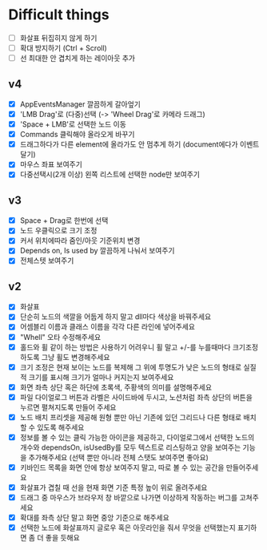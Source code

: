 # Difficult things
- [ ] 화살표 뒤집히지 않게 하기
- [ ] 확대 방지하기 (Ctrl + Scroll)
- [ ] 선 최대한 안 겹치게 하는 레이아웃 추가

## v4
- [x] AppEventsManager 깔끔하게 갈아엎기
- [x] 'LMB Drag'로 (다중)선택 (-> 'Wheel Drag'로 카메라 드래그)
- [x] 'Space + LMB'로 선택한 노드 이동
- [x] Commands 클릭해야 올라오게 바꾸기
- [x] 드래그하다가 다른 element에 올라가도 안 멈추게 하기 (document에다가 이벤트 달기)
- [x] 마우스 좌표 보여주기
- [x] 다중선택시(2개 이상) 왼쪽 리스트에 선택한 node만 보여주기

## v3
- [x] Space + Drag로 한번에 선택
- [x] 노드 우클릭으로 크기 조정
- [x] 커서 위치에따라 줌인/아웃 기준위치 변경
- [x] Depends on, Is used by 깔끔하게 나눠서 보여주기
- [x] 전체스텟 보여주기

## v2
- [x] 화살표
- [x] 단순히 노드의 색깔을 어둡게 하지 말고 dll마다 색상을 바꿔주세요
- [x] 어셈블리 이름과 클래스 이름을 각각 다른 라인에 넣어주세요
- [x] "Whell" 오타 수정해주세요
- [x] 홀드와 휠 같이 하는 방법은 사용하기 어려우니 휠 말고 +/-를 누를때마다 크기조정하도록 그냥 휠도 변경해주세요
- [x] 크기 조정은 현재 보이는 노드를 복제해 그 위에 투명도가 낮은 노드의 형태로 실질적 크기를 표시해 크기가 얼마나 커지는지 보여주세요
- [x] 화면 좌측 상단 혹은 하단에 초록색, 주황색의 의미를 설명해주세요 
- [x] 파일 다이얼로그 버튼과 라벨은 사이드바에 두시고, 노션처럼 좌측 상단의 버튼을 누르면 펼쳐지도록 만들어 주세요
- [x] 노드 배치 프리셋을 제공해 원형 뿐만 아닌 기존에 있던 그리드나 다른 형태로 배치할 수 있도록 해주세요
- [x] 정보를 볼 수 있는 클릭 가능한 아이콘을 제공하고, 다이얼로그에서 선택한 노드의 개수와 dependsOn, isUsedBy를 모두 텍스트로 리스팅하고 양을 보여주는 기능을 추가해주세요 (선택 뿐만 아니라 전체 스탯도 보여주면 좋아요)
- [x] 키바인드 목록을 화면 안에 항상 보여주지 말고, 따로 볼 수 있는 공간을 만들어주세요 
- [x] 화살표가 겹칠 때 선을 현재 화면 기준 특정 높이 위로 올려주세요
- [x] 드래그 중 마우스가 브라우저 창 바깥으로 나가면 이상하게 작동하는 버그를 고쳐주세요
- [x] 확대를 좌측 상단 말고 화면 중앙 기준으로 해주세요
- [x] 선택한 노드에 화살표까지 글로우 혹은 아웃라인을 줘서 무엇을 선택했는지 표기하면 좀 더 좋을 듯해요